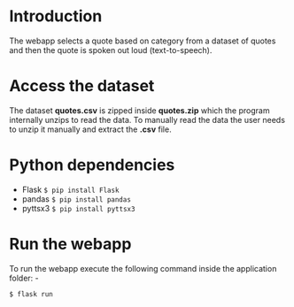 # Introduction

The webapp selects a quote based on category from a dataset of quotes and then the quote is spoken out loud (text-to-speech).

# Access the dataset

The dataset **quotes.csv** is zipped inside **quotes.zip** which the program internally unzips to read the data. To manually read the data the user needs to unzip it manually and extract the **.csv** file.

# Python dependencies

* Flask     ```$ pip install Flask```
* pandas    ```$ pip install pandas```
* pyttsx3   ```$ pip install pyttsx3```

# Run the webapp

To run the webapp execute the following command inside the application folder: -

```
$ flask run
```